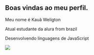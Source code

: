 ## Boas vindas ao meu perfil.

Meu nome é Kauã Weligton

Atual estudante da alura from brazil

Desenvolvendo linguagens de JavaScript

![](https://media.tenor.com/o6Mvwp9Urq8AAAAi/skibidi-toilet.gif)
